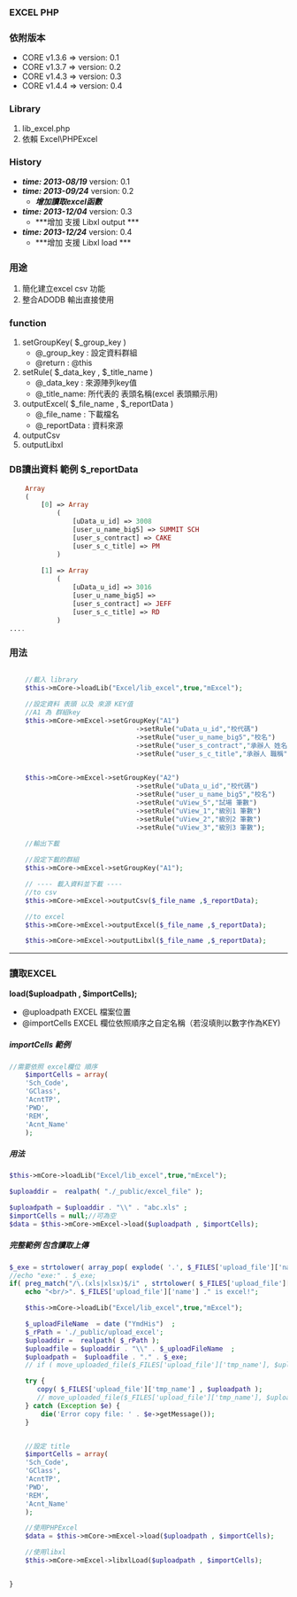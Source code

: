 ### EXCEL PHP 

### 依附版本
* CORE v1.3.6 => version: 0.1
* CORE v1.3.7 => version: 0.2
* CORE v1.4.3 => version: 0.3
* CORE v1.4.4 => version: 0.4

### Library
1. lib_excel.php
2. 依賴 Excel\PHPExcel

### History
* ***time: 2013-08/19*** version: 0.1
* ***time: 2013-09/24*** version: 0.2
	* ***增加讀取excel函數***
* ***time: 2013-12/04*** version: 0.3
	* ***增加 支援 Libxl output ***
* ***time: 2013-12/24*** version: 0.4
	* ***增加 支援 Libxl load ***

### 用途
1. 簡化建立excel csv 功能
2. 整合ADODB 輸出直接使用

### function

1. setGroupKey( $_group_key )
	-  @_group_key : 設定資料群組
	-  @return : @this
2. setRule( $_data_key , $_title_name )
	- @_data_key : 來源陣列key值
	- @_title_name: 所代表的 表頭名稱(excel 表頭顯示用)
3. outputExcel( $_file_name , $_reportData )
	- @_file_name : 下載檔名
	- @_reportData : 資料來源
4. outputCsv
5. outputLibxl 

### DB讀出資料 範例 $_reportData
```php
	Array
	(
	    [0] => Array
	        (
	            [uData_u_id] => 3008
	            [user_u_name_big5] => SUMMIT SCH
	            [user_s_contract] => CAKE
	            [user_s_c_title] => PM
	        )
	
	    [1] => Array
	        (
	            [uData_u_id] => 3016
	            [user_u_name_big5] => 
	            [user_s_contract] => JEFF
	            [user_s_c_title] => RD 
	        )
....

```

### 用法

```php

	//載入 library 
	$this->mCore->loadLib("Excel/lib_excel",true,"mExcel");
	
	//設定資料 表頭 以及 來源 KEY值
	//A1 為 群組key
	$this->mCore->mExcel->setGroupKey("A1")
								->setRule("uData_u_id","校代碼")
								->setRule("user_u_name_big5","校名")
								->setRule("user_s_contract","承辦人 姓名")
								->setRule("user_s_c_title","承辦人 職稱");
	

	$this->mCore->mExcel->setGroupKey("A2")
								->setRule("uData_u_id","校代碼")
								->setRule("user_u_name_big5","校名")
								->setRule("uView_5","試場 筆數")
								->setRule("uView_1","級別1 筆數")
								->setRule("uView_2","級別2 筆數")
								->setRule("uView_3","級別3 筆數");

	//輸出下載 
	
	//設定下載的群組
	$this->mCore->mExcel->setGroupKey("A1");

	// ---- 載入資料並下載 ---- 
	//to csv
	$this->mCore->mExcel->outputCsv($_file_name ,$_reportData);

	//to excel
	$this->mCore->mExcel->outputExcel($_file_name ,$_reportData);

	$this->mCore->mExcel->outputLibxl($_file_name ,$_reportData);

``` 


<hr/>

### 讀取EXCEL
**load($uploadpath , $importCells);**
* @uploadpath EXCEL 檔案位置
* @importCells EXCEL 欄位依照順序之自定名稱（若沒填則以數字作為KEY)

##### ***importCells 範例***
```php
//需要依照 excel欄位 順序
	$importCells = array(
	'Sch_Code',	
	'GClass',	
	'AcntTP',	
	'PWD',	
	'REM',	
	'Acnt_Name'
	);
```

##### ***用法***
```php
$this->mCore->loadLib("Excel/lib_excel",true,"mExcel");

$uploaddir =  realpath( "./_public/excel_file" );

$uploadpath = $uploaddir . "\\" . "abc.xls" ;
$importCells = null;//可為空
$data = $this->mCore->mExcel->load($uploadpath , $importCells);
```

##### ***完整範例 包含讀取上傳***
```php
$_exe = strtolower( array_pop( explode( '.', $_FILES['upload_file']['name'] ) )  );
//echo "exe:" . $_exe;
if( preg_match("/\.(xls|xlsx)$/i" , strtolower( $_FILES['upload_file']['name'] ) ) ){
	echo "<br/>". $_FILES['upload_file']['name'] ." is excel!";

	$this->mCore->loadLib("Excel/lib_excel",true,"mExcel");

	$_uploadFileName  = date ("YmdHis")  ;
	$_rPath = './_public/upload_excel';
	$uploaddir =  realpath( $_rPath );
	$uploadfile = $uploaddir . "\\" . $_uploadFileName  ;
	$uploadpath =  $uploadfile . "." . $_exe;
	// if ( move_uploaded_file($_FILES['upload_file']['tmp_name'], $uploadpath ) ){

	try {
	   copy( $_FILES['upload_file']['tmp_name'] , $uploadpath );
	   // move_uploaded_file($_FILES['upload_file']['tmp_name'], $uploadpath )
	} catch (Exception $e) {
	    die('Error copy file: ' . $e->getMessage());
	}


	//設定 title
	$importCells = array(
	'Sch_Code',	
	'GClass',	
	'AcntTP',	
	'PWD',	
	'REM',	
	'Acnt_Name'
	);

	//使用PHPExcel
	$data = $this->mCore->mExcel->load($uploadpath , $importCells);

	//使用libxl
	$this->mCore->mExcel->libxlLoad($uploadpath , $importCells);


}
```

